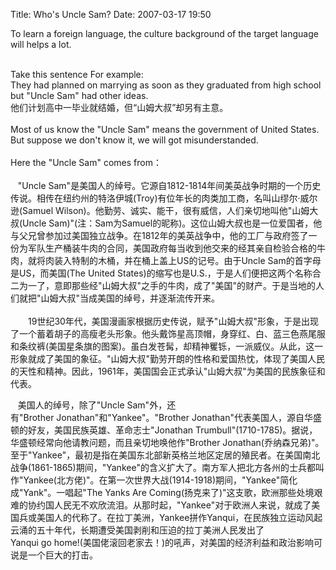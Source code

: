 Title: Who's Uncle Sam?
Date: 2007-03-17 19:50

<p> </p> 
<p> To&nbsp;learn&nbsp;a&nbsp;foreign&nbsp;language,&nbsp;the&nbsp;culture&nbsp;background&nbsp;of&nbsp;the&nbsp;target&nbsp;language&nbsp;will&nbsp;helps&nbsp;a&nbsp;lot.&nbsp;<br /> <br /></p> 
<p> Take&nbsp;this&nbsp;sentence&nbsp;For&nbsp;example:&nbsp;<br /> They&nbsp;had&nbsp;planned&nbsp;on&nbsp;marrying&nbsp;as&nbsp;soon&nbsp;as&nbsp;they&nbsp;graduated&nbsp;from&nbsp;high&nbsp;school&nbsp;but&nbsp;&quot;Uncle&nbsp;Sam&quot;&nbsp;had&nbsp;other&nbsp;ideas.<br /> 他们计划高中一毕业就结婚，但“山姆大叔”却另有主意。<br /> <br /> Most&nbsp;of&nbsp;us&nbsp;know&nbsp;the&nbsp;&quot;Uncle&nbsp;Sam&quot;&nbsp;means&nbsp;the&nbsp;government&nbsp;of&nbsp;United&nbsp;States.&nbsp;But&nbsp;suppose&nbsp;we&nbsp;don't&nbsp;know&nbsp;it,&nbsp;we&nbsp;will&nbsp;got&nbsp;misunderstanded.<br /> <br /> Here&nbsp;the&nbsp;&quot;Uncle&nbsp;Sam&quot;&nbsp;comes&nbsp;from：<br /> <br /> &nbsp;&nbsp; &quot;Uncle&nbsp;Sam&quot;是美国人的绰号。它源自1812-1814年间美英战争时期的一个历史传说。相传在纽约州的特洛伊城(Troy)有位年长的肉类加工商，名叫山缪尔&middot;威尔逊(Samuel&nbsp;Wilson)。他勤劳、诚实、能干，很有威信，人们亲切地叫他&quot;山姆大叔(Uncle&nbsp;Sam)&quot;(注：Sam为Samuel的昵称)。这位山姆大叔也是一位爱国者，他与父兄曾参加过美国独立战争。在1812年的美英战争中，他的工厂与政府签了一份为军队生产桶装牛肉的合同，美国政府每当收到他交来的经其亲自检验合格的牛肉，就将肉装入特制的木桶，并在桶上盖上US的记号。由于Uncle&nbsp;Sam的首字母是US，而美国(The&nbsp;United&nbsp;States)的缩写也是U.S.，于是人们便把这两个名称合二为一了，意即那些经&quot;山姆大叔&quot;之手的牛肉，成了&quot;美国&quot;的财产。于是当地的人们就把&quot;山姆大叔&quot;当成美国的绰号，并逐渐流传开来。<br /> <br /> 　　19世纪30年代，美国漫画家根据历史传说，赋予&quot;山姆大叔&quot;形象，于是出现了一个蓄着胡子的高瘦老头形象。他头戴饰星高顶帽，身穿红、白、蓝三色燕尾服和条纹裤(美国星条旗的图案)。虽白发苍髯，却精神矍铄，一派威仪。从此，这一形象就成了美国的象征。&quot;山姆大叔&quot;勤劳开朗的性格和爱国热忱，体现了美国人民的天性和精神。因此，1961年，美国国会正式承认&quot;山姆大叔&quot;为美国的民族象征和代表。<br /> </p> 
<p>&nbsp;&nbsp; 美国人的绰号，除了&quot;Uncle&nbsp;Sam&quot;外，还有&quot;Brother&nbsp;Jonathan&quot;和&quot;Yankee&quot;。&quot;Brother&nbsp;Jonathan&quot;代表美国人，源自华盛顿的好友，美国民族英雄、革命志士&quot;Jonathan&nbsp;Trumbull&quot;(1710-1785)。据说，华盛顿经常向他请教问题，而且亲切地唤他作&quot;Brother&nbsp;Jonathan(乔纳森兄弟)&quot;。至于&quot;Yankee&quot;，最初是指在美国东北部新英格兰地区定居的殖民者。在美国南北战争(1861-1865)期间，&quot;Yankee&quot;的含义扩大了。南方军人把北方各州的士兵都叫作&quot;Yankee(北方佬)&quot;。在第一次世界大战(1914-1918)期间，&quot;Yankee&quot;简化成&quot;Yank&quot;。一唱起&quot;The&nbsp;Yanks&nbsp;Are&nbsp;Coming(扬克来了)&quot;这支歌，欧洲那些处境艰难的协约国人民无不欢欣流泪。从那时起，&quot;Yankee&quot;对于欧洲人来说，就成了美国兵或美国人的代称了。在拉丁美洲，Yankee拼作Yanqui，在民族独立运动风起云涌的五十年代，长期遭受美国剥削和压迫的拉丁美洲人民发出了Yanqui&nbsp;go&nbsp;home!(美国佬滚回老家去！)的吼声，对美国的经济利益和政治影响可说是一个巨大的打击。</p>
